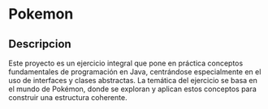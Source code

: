 # Pokemon
## Descripcion

Este proyecto es un ejercicio integral que pone en práctica conceptos fundamentales de programación en Java, centrándose especialmente en el uso de interfaces y clases abstractas. La temática del ejercicio se basa en el mundo de Pokémon, donde se exploran y aplican estos conceptos para construir una estructura coherente.